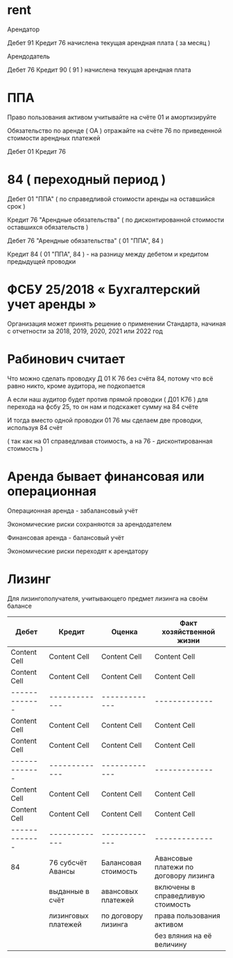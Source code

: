 # rent

Арендатор

Дебет 91 Кредит 76 начислена текущая арендная плата ( за месяц )

Арендодатель

Дебет 76 Кредит 90 ( 91 ) начислена текущая арендная плата

# ППА

Право пользования активом учитывайте на счёте 01 и амортизируйте

Обязательство по аренде ( ОА ) отражайте на счёте 76 по приведенной стоимости арендных платежей

Дебет 01 Кредит 76

# 84 ( переходный период )

Дебет 01 "ППА" ( по справедливой стоимости аренды на оставшийся срок )

Кредит 76 "Арендные обязательства" ( по дисконтированной стоимости оставшихся обязательств )

Дебет 76 "Арендные обязательства" ( 01 "ППА", 84 )

Кредит 84  ( 01 "ППА", 84 ) - на разницу между дебетом и кредитом предыдущей проводки

# ФСБУ 25/2018 « Бухгалтерский учет аренды »  

Организация может принять решение о применении Стандарта, начиная с отчетности за 2018, 2019, 2020, 2021 или 2022 год

# Рабинович считает

Что можно сделать проводку Д 01 К 76 без счёта 84, потому что всё равно никто, кроме аудитора, не подкопается

А если наш аудитор будет против прямой проводки ( Д01 К76 ) для перехода на фсбу 25, то он нам и подскажет сумму на 84 счёте

И тогда вместо одной проводки 01 76 мы сделаем две проводки, используя 84 счёт

( так как на 01 справедливая стоимость, а на 76 - дисконтированная стоимость )

# Аренда бывает финансовая или операционная

Операционная аренда - забалансовый учёт

Экономические риски сохраняются за арендодателем 

Финансовая аренда - балансовый учёт

Экономические риски переходят к арендатору

# Лизинг

Для лизингополучателя, учитывающего предмет лизинга на своём балансе

| Дебет  | Кредит | Оценка | Факт хозяйственной жизни |
| ------------- | ------------- | ------------- | ------------- |
| Content Cell  | Content Cell  | Content Cell  | Content Cell  |
| Content Cell  | Content Cell  | Content Cell  | Content Cell  |
| ------------- | ------------- | ------------- | ------------- |
| Content Cell  | Content Cell  | Content Cell  | Content Cell  |
| Content Cell  | Content Cell  | Content Cell  | Content Cell  |
| ------------- | ------------- | ------------- | ------------- |
| Content Cell  | Content Cell  | Content Cell  | Content Cell  |
| Content Cell  | Content Cell  | Content Cell  | Content Cell  |
| ------------- | ------------- | ------------- | ------------- |
| 84            | 76 субсчёт Авансы    | Балансовая стоимость | Авансовые платежи по договору лизинга  |
|               | выданные в счёт      | авансовых платежей   | включены в справедливую стоимость  |
|               | лизинговых платежей  | по договору лизинга  | права пользования активом  |
|               |                      |                      | без вляния на её величину |

